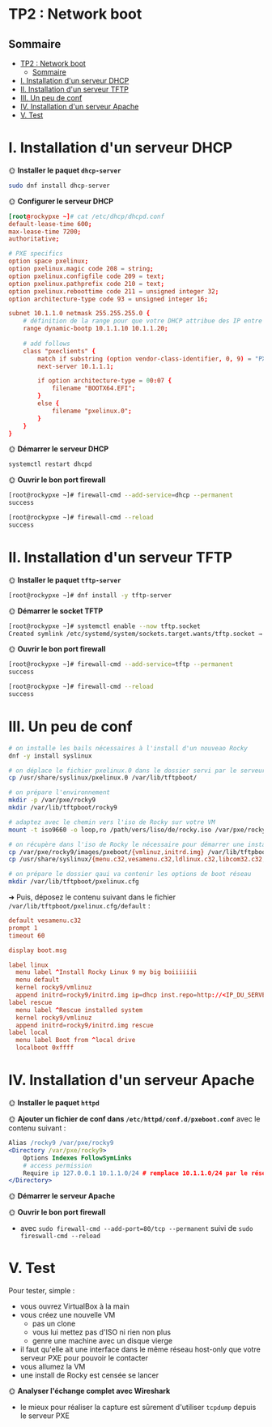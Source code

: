 # TP2 : Network boot

## Sommaire

- [TP2 : Network boot](#tp2--network-boot)
  - [Sommaire](#sommaire)
- [I. Installation d'un serveur DHCP](#i-installation-dun-serveur-dhcp)
- [II. Installation d'un serveur TFTP](#ii-installation-dun-serveur-tftp)
- [III. Un peu de conf](#iii-un-peu-de-conf)
- [IV. Installation d'un serveur Apache](#iv-installation-dun-serveur-apache)
- [V. Test](#v-test)

# I. Installation d'un serveur DHCP

🌞 **Installer le paquet `dhcp-server`**

```bash
sudo dnf install dhcp-server
```

🌞 **Configurer le serveur DHCP**

```conf
[root@rockypxe ~]# cat /etc/dhcp/dhcpd.conf 
default-lease-time 600;
max-lease-time 7200;
authoritative;

# PXE specifics
option space pxelinux;
option pxelinux.magic code 208 = string;
option pxelinux.configfile code 209 = text;
option pxelinux.pathprefix code 210 = text;
option pxelinux.reboottime code 211 = unsigned integer 32;
option architecture-type code 93 = unsigned integer 16;

subnet 10.1.1.0 netmask 255.255.255.0 {
    # définition de la range pour que votre DHCP attribue des IP entre <FIRST_IP> <LAST_IP>
    range dynamic-bootp 10.1.1.10 10.1.1.20;
    
    # add follows
    class "pxeclients" {
        match if substring (option vendor-class-identifier, 0, 9) = "PXEClient";
        next-server 10.1.1.1;

        if option architecture-type = 00:07 {
            filename "BOOTX64.EFI";
        }
        else {
            filename "pxelinux.0";
        }
    }
}
```

🌞 **Démarrer le serveur DHCP**

```bash
systemctl restart dhcpd
```

🌞 **Ouvrir le bon port firewall**

```bash
[root@rockypxe ~]# firewall-cmd --add-service=dhcp --permanent
success
```

```bash
[root@rockypxe ~]# firewall-cmd --reload
success
```

# II. Installation d'un serveur TFTP

🌞 **Installer le paquet `tftp-server`**

```bash
[root@rockypxe ~]# dnf install -y tftp-server
```

🌞 **Démarrer le socket TFTP**

```bash
[root@rockypxe ~]# systemctl enable --now tftp.socket
Created symlink /etc/systemd/system/sockets.target.wants/tftp.socket → /usr/lib/systemd/system/tftp.socket.
```

🌞 **Ouvrir le bon port firewall**

```bash
[root@rockypxe ~]# firewall-cmd --add-service=tftp --permanent
success
```

```bash
[root@rockypxe ~]# firewall-cmd --reload
success
```

# III. Un peu de conf

```bash
# on installe les bails nécessaires à l'install d'un nouveao Rocky
dnf -y install syslinux

# on déplace le fichier pxelinux.0 dans le dossier servi par le serveur HTTP/TFTP
cp /usr/share/syslinux/pxelinux.0 /var/lib/tftpboot/

# on prépare l'environnement
mkdir -p /var/pxe/rocky9
mkdir /var/lib/tftpboot/rocky9

# adaptez avec le chemin vers l'iso de Rocky sur votre VM
mount -t iso9660 -o loop,ro /path/vers/liso/de/rocky.iso /var/pxe/rocky9

# on récupère dans l'iso de Rocky le nécessaire pour démarrer une install
cp /var/pxe/rocky9/images/pxeboot/{vmlinuz,initrd.img} /var/lib/tftpboot/rocky9/
cp /usr/share/syslinux/{menu.c32,vesamenu.c32,ldlinux.c32,libcom32.c32,libutil.c32} /var/lib/tftpboot/

# on prépare le dossier qaui va contenir les options de boot réseau
mkdir /var/lib/tftpboot/pxelinux.cfg
```

➜ Puis, déposez le contenu suivant dans le fichier `/var/lib/tftpboot/pxelinux.cfg/default` :

```conf
default vesamenu.c32
prompt 1
timeout 60

display boot.msg

label linux
  menu label ^Install Rocky Linux 9 my big boiiiiiii
  menu default
  kernel rocky9/vmlinuz
  append initrd=rocky9/initrd.img ip=dhcp inst.repo=http://<IP_DU_SERVEUR_PXE>/rocky9
label rescue
  menu label ^Rescue installed system
  kernel rocky9/vmlinuz
  append initrd=rocky9/initrd.img rescue
label local
  menu label Boot from ^local drive
  localboot 0xffff
```

# IV. Installation d'un serveur Apache

🌞 **Installer le paquet `httpd`**

🌞 **Ajouter un fichier de conf dans `/etc/httpd/conf.d/pxeboot.conf`** avec le contenu suivant :

```apache
Alias /rocky9 /var/pxe/rocky9
<Directory /var/pxe/rocky9>
    Options Indexes FollowSymLinks
    # access permission
    Require ip 127.0.0.1 10.1.1.0/24 # remplace 10.1.1.0/24 par le réseau dans lequel se trouve le serveur
</Directory>
```

🌞 **Démarrer le serveur Apache**

🌞 **Ouvrir le bon port firewall**

- avec `sudo firewall-cmd --add-port=80/tcp --permanent` suivi de `sudo fireswall-cmd --reload`

# V. Test

Pour tester, simple :

- vous ouvrez VirtualBox à la main
- vous créez une nouvelle VM
  - pas un clone
  - vous lui mettez pas d'ISO ni rien non plus
  - genre une machine avec un disque vierge
- il faut qu'elle ait une interface dans le même réseau host-only que votre serveur PXE pour pouvoir le contacter
- vous allumez la VM
- une install de Rocky est censée se lancer

🌞 **Analyser l'échange complet avec Wireshark**

- le mieux pour réaliser la capture est sûrement d'utiliser `tcpdump` depuis le serveur PXE